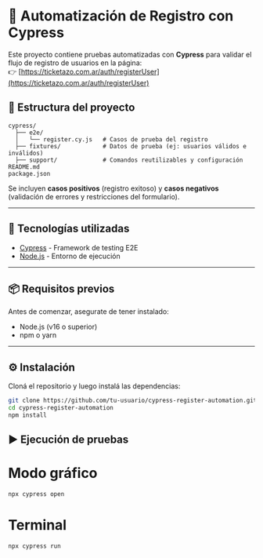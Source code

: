 # 🧪 Automatización de Registro con Cypress

Este proyecto contiene pruebas automatizadas con **Cypress** para validar el flujo de registro de usuarios en la página:  
👉 [https://ticketazo.com.ar/auth/registerUser](https://ticketazo.com.ar/auth/registerUser)

## 📂 Estructura del proyecto

```
cypress/
  ├── e2e/
  │   └── register.cy.js   # Casos de prueba del registro
  ├── fixtures/            # Datos de prueba (ej: usuarios válidos e inválidos)
  ├── support/             # Comandos reutilizables y configuración
README.md
package.json

```

Se incluyen **casos positivos** (registro exitoso) y **casos negativos** (validación de errores y restricciones del formulario).

---

## 🚀 Tecnologías utilizadas

- [Cypress](https://www.cypress.io/) - Framework de testing E2E
- [Node.js](https://nodejs.org/) - Entorno de ejecución

---

## 📦 Requisitos previos

Antes de comenzar, asegurate de tener instalado:

- Node.js (v16 o superior)
- npm o yarn

---

## ⚙️ Instalación

Cloná el repositorio y luego instalá las dependencias:

```bash
git clone https://github.com/tu-usuario/cypress-register-automation.git
cd cypress-register-automation
npm install
```

## ▶️ Ejecución de pruebas

# Modo gráfico

```
npx cypress open
```

# Terminal

```
npx cypress run
```
